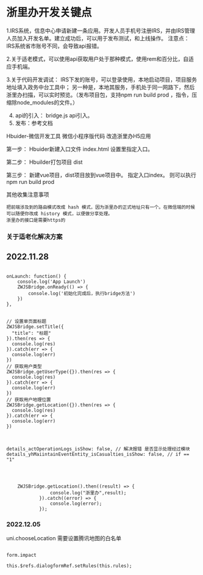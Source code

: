 # 浙里办开发关键点

1.IRS系统，信息中心申请新建一条应用。开发人员手机号注册IRS，并由IRS管理人员加入开发名单。建立成功后，可以用于发布测试，和上线操作。 注意点： IRS系统省市账号不同，会导致api报错。

2.关于适老模式，可以使用api获取用户处于那种模式，使用rem和百分比，自适应手机端。

3.关于代码开发调试： IRS下发的账号，可以登录使用，本地启动项目，项目服务地址填入政务中台工具中； 另一种是，本地其服务，手机处于同一网路下，然后浙里办扫描，可以实时预览。（发布项目包，支持npm run build prod ，指令，压缩除node_modules的文件。）

4. api的引入： bridge.js api引入。
5. 发布：参考文档

Hbuider-微信开发工具 微信小程序版代码 改造浙里办H5应用

第一步： Hbuider新建入口文件  index.html   设置里指定入口。

第二步： Hbuilder打包项目 dist

第三步： 新建vue项目，dist项目放到vue项目中。 指定入口index。  则可以执行npm run build prod

其他收集注意事项

```
把前端涉及到的路由模式改成 hash 模式，因为浙里办的正式地址只有一个。在微信端的时候可以随便你改成 history 模式，以便做分享处理。
浙里办的接口是需要https的
```

###  关于适老化解决方案







## 2022.11.28

```

onLaunch: function() {
	console.log('App Launch')
	ZWJSBridge.onReady(() => {
		console.log('初始化完成后，执行bridge方法')
	})
},


// 设置单页面标题
ZWJSBridge.setTitle({
  "title": "标题"
}).then(res => {
  console.log(res)
}).catch(err => {
  console.log(err) 
})
// 获取用户类型
ZWJSBridge.getUserType({}).then(res => {
  console.log(res)
}).catch(err => {
  console.log(err) 
})
// 获取用户地理位置
ZWJSBridge.getLocation({}).then(res => {
  console.log(res)
}).catch(err => {
  console.log(err) 
})



details_actOperationLogs_isShow: false, // 解决报错 是否显示处理经过模块
details_yhMaiintainEventEntity_isCasualties_isShow: false, // if == "1"




	ZWJSBridge.getLocation().then((result) => {
			    console.log("浙里办",result);
			}).catch((error) => {
			    console.log(error);
			});
```



### 2022.12.05

uni.chooseLocation  需要设置腾讯地图的白名单

```

form.impact

this.$refs.dialogformRef.setRules(this.rules);
```












